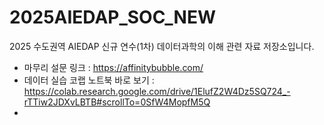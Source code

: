 # 2025AIEDAP_SOC_NEW
2025 수도권역 AIEDAP 신규 연수(1차) 데이터과학의 이해 관련 자료 저장소입니다.
* 마무리 설문 링크 : https://affinitybubble.com/
* 데이터 실습 코랩 노트북 바로 보기 : https://colab.research.google.com/drive/1ElufZ2W4Dz5SQ724_-rTTiw2JDXvLBTB#scrollTo=0SfW4MopfM5Q
* 
